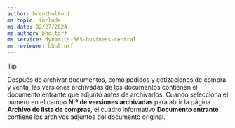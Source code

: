```yaml
---
author: brentholtorf
ms.topic: include
ms.date: 02/27/2024
ms.author: bholtorf
ms.service: dynamics-365-business-central
ms.reviewer: bholtorf
---
```


> [!TIP]
> Después de archivar documentos, como pedidos y cotizaciones de compra y venta, las versiones archivadas de los documentos contienen el documento entrante que adjuntó antes de archivarlos. Cuando selecciona el número en el campo **N.º de versiones archivadas** para abrir la página **Archivo de lista de compras**, el cuadro informativo **Documento entrante** contiene los archivos adjuntos del documento original.

